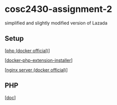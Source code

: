 # cosc2430-assignment-2

simplified and slightly modified version of Lazada

## Setup

[[php (docker official)](https://hub.docker.com/_/php)]

[[docker-php-extension-installer](https://github.com/mlocati/docker-php-extension-installer)]

[[nginx server (docker official)](https://hub.docker.com/_/nginx)]

## PHP

[[doc](https://www.php.net/manual/en/)]